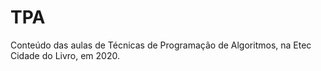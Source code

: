 # TPA
Conteúdo das aulas de Técnicas de Programação de Algoritmos, na Etec Cidade do Livro, em 2020.
